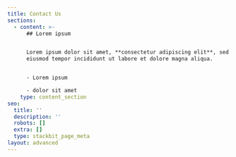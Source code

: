 ```yaml
---
title: Contact Us
sections:
  - content: >-
      ## Lorem ipsum


      Lorem ipsum dolor sit amet, **consectetur adipiscing elit**, sed do
      eiusmod tempor incididunt ut labore et dolore magna aliqua.


      - Lorem ipsum

      - dolor sit amet
    type: content_section
seo:
  title: ''
  description: ''
  robots: []
  extra: []
  type: stackbit_page_meta
layout: advanced
---
```

